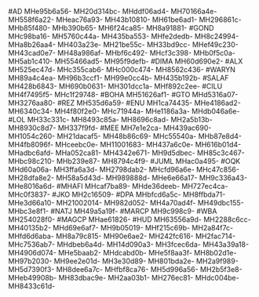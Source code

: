 #AD
MHe95b6a56-
MH20d314bc-
MHddf06ad4-
MH70166a4e-
MH558f6a22-
MHeac76a93-
MH43b10810-
MH61be6ad1-
MH296861c-
MHb85f480-
MHb390b65-
MH6f24ca85-
MH8a91881-
#GOND
MHc98ba16-
MH5760c44a-
MH435ba553-
MHfe2dedb-
MH8c24994-
MHa8b26aa4-
MH403a23e-
MH21be55c-
MH33bd9cc-
MHef49c230-
MH43cad0e7-
MH48a986af-
MHbf6c492-
MHcf3c398-
MHb0f5c0a-
MH5ab1c410-
MH55466ad5-
MH95f9defb-
#DIMA
MH60d690e2-
#ALX
MH525ec47d-
MHc355cab6-
MHc000c474-
MH8562c436-
#WARYN
MH89a4c4ea-
MH96b3ccf1-
MH99e0cc4b-
MH435b192b-
#SALAF
MH428b6843-
MH690b0631-
MH301dcc1a-
MHf892c2ee-
#CILU
MH4f7495f5-
MHc1f29748-
#BOHA
MH51626af1-
#GTO
MHd5316a07-
MH3276aa80-
#REZ
MH535d6a59-
#ENU
MH1ca74435-
MHe4186ad2-
MH6340c34-
MH4f80f2e0-
MHc71944a-
MHe1186a3a-
MHdb046a6e-
#LOL
MH33c331c-
MH8493c85a-
MH8696c8ad-
MH2a5b13b-
MH8930c8d7-
MH337f9fd-
#MEE
MH7e1e2ca-
MH439ac690-
MH1054c260-
MH21dacaf5-
MH48b86c69-
MHc55540a-
MHb87e8d4-
MH4fb8096f-
MHceebc0e-
MH11001683-
MH437a6c0e-
MH616b01d4-
MHadbc6afd-
MHa052ca81-
MH4342e671-
MH9d5dbec-
MH85c3c467-
MHbc98c210-
MHb239e87-
MH8794c4f9-
#JUML
MHac0a495-
#OQK
MHd60a06a-
MH3ffa6a3d-
MH2798dab2-
MHcfd96a6e-
MHc47c856-
MH28dfa8e2-
MH58a5d43d-
MH989888d-
MHe6e66a17-
MH9c336a43-
MHe8016a6d-
#MHAFI
MHcaf7ba89-
MHde36deeb-
MH727ec4ca-
MHc0f3837-
#JKO
MH2c16509-
#DPA
MHbfcd6a5c-
MH8ffbda71-
MHe3d66a10-
MH21002014-
MH982d052-
MH4a70ad4f-
MH49dbc155-
MHbc3e8f1-
#NATJ
MH49a5a19f-
#MARCP
MH9c998c9-
#WBA
MH254028f0-
#MAGCP
MHae61826-
#HUD
MH63556a9d-
MH2288c6cc-
MH40135b2-
MHd69e6af7-
MH9b05019-
MHf215c69b-
MH2a84f7c-
MHfd6d6aba-
MH8a79c815-
MH90e6ae2-
MH242fc616-
MH2fac714-
MHc7536ab7-
MHdbeb6a4d-
MH14d090a3-
MH3fcec6da-
MH43a39a18-
MH4906d074-
MHe5baab2-
MHdcabd0b-
MHe5f8aa3f-
MH8b02d1e-
MH97b2030-
MH9ee2e01d-
MH3e30d89-
MH801bda2e-
MH2a9f989-
MH5d7390f3-
MH8dee6a7c-
MHfbf8ca76-
MH5d996a56-
MH2b5f3e8-
MHeb49908b-
MH83dbac9e-
MH2aa03b1-
MH276ec81-
MHdc004be-
MH8433c61d-